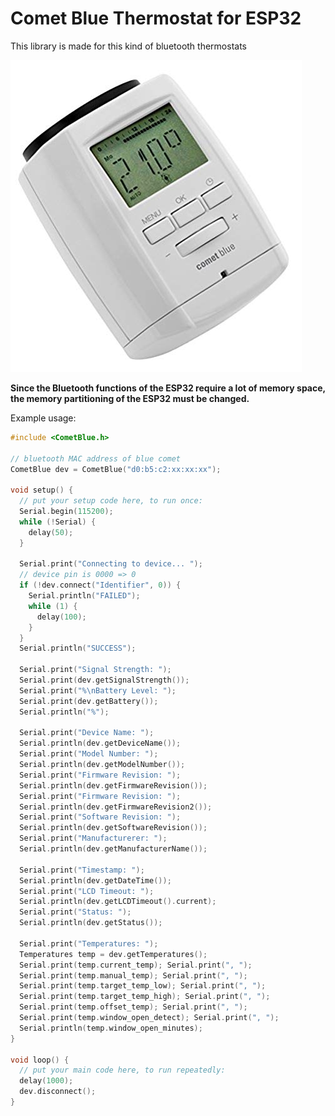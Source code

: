# Comet Blue Thermostat for ESP32

This library is made for this kind of bluetooth thermostats

![Comet Blue Thermostat with Bluetooth LE 4.0](https://raw.githubusercontent.com/MrKrabat/Comet-Blue-Thermostat/master/images/cometblue.jpg "Comet Blue Thermostat with Bluetooth LE 4.0")

**Since the Bluetooth functions of the ESP32 require a lot of memory space, the memory partitioning of the ESP32 must be changed.**

Example usage:
```c
#include <CometBlue.h>

// bluetooth MAC address of blue comet
CometBlue dev = CometBlue("d0:b5:c2:xx:xx:xx");

void setup() {
  // put your setup code here, to run once:
  Serial.begin(115200);
  while (!Serial) {
    delay(50);
  }

  Serial.print("Connecting to device... ");
  // device pin is 0000 => 0
  if (!dev.connect("Identifier", 0)) {
    Serial.println("FAILED");
    while (1) {
      delay(100);
    }
  }
  Serial.println("SUCCESS");

  Serial.print("Signal Strength: ");
  Serial.print(dev.getSignalStrength());
  Serial.print("%\nBattery Level: ");
  Serial.print(dev.getBattery());
  Serial.println("%");

  Serial.print("Device Name: ");
  Serial.println(dev.getDeviceName());
  Serial.print("Model Number: ");
  Serial.println(dev.getModelNumber());
  Serial.print("Firmware Revision: ");
  Serial.println(dev.getFirmwareRevision());
  Serial.print("Firmware Revision: ");
  Serial.println(dev.getFirmwareRevision2());
  Serial.print("Software Revision: ");
  Serial.println(dev.getSoftwareRevision());
  Serial.print("Manufacturerer: ");
  Serial.println(dev.getManufacturerName());
  
  Serial.print("Timestamp: ");
  Serial.println(dev.getDateTime());
  Serial.print("LCD Timeout: ");
  Serial.println(dev.getLCDTimeout().current);
  Serial.print("Status: ");
  Serial.println(dev.getStatus());
  
  Serial.print("Temperatures: ");
  Temperatures temp = dev.getTemperatures();
  Serial.print(temp.current_temp); Serial.print(", ");
  Serial.print(temp.manual_temp); Serial.print(", ");
  Serial.print(temp.target_temp_low); Serial.print(", ");
  Serial.print(temp.target_temp_high); Serial.print(", ");
  Serial.print(temp.offset_temp); Serial.print(", ");
  Serial.print(temp.window_open_detect); Serial.print(", ");
  Serial.println(temp.window_open_minutes);
}

void loop() {
  // put your main code here, to run repeatedly:
  delay(1000);
  dev.disconnect();
}
```